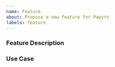 ```yaml
---
name: Feature
about: Propose a new feature for Papyrs
labels: feature
---
```


### Feature Description

<!-- Provide a brief summary of the feature you would like to see. -->

### Use Case

<!-- Describe the use case(s) that the proposed feature would enable. -->
